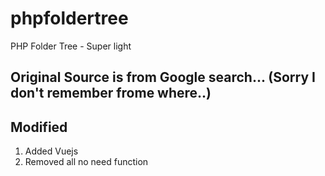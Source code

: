 # phpfoldertree
PHP Folder Tree - Super light


## Original Source is from Google search... (Sorry I don't remember frome where..) 

## Modified 
  1. Added Vuejs
  2. Removed all no need function
